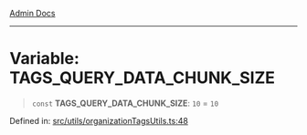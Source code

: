 [Admin Docs](/)

***

# Variable: TAGS\_QUERY\_DATA\_CHUNK\_SIZE

> `const` **TAGS\_QUERY\_DATA\_CHUNK\_SIZE**: `10` = `10`

Defined in: [src/utils/organizationTagsUtils.ts:48](https://github.com/abhassen44/talawa-admin/blob/bb7b6d5252385a81ad100b897eb0cba4f7ba10d2/src/utils/organizationTagsUtils.ts#L48)
